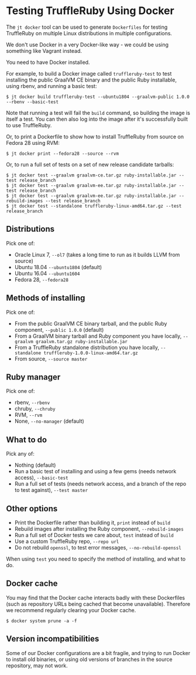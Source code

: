 # Testing TruffleRuby Using Docker

The `jt docker` tool can be used to generate `Dockerfiles` for testing
TruffleRuby on multiple Linux distributions in multiple configurations.

We don't use Docker in a very Docker-like way - we could be using something like
Vagrant instead.

You need to have Docker installed.

For example, to build a Docker image called `truffleruby-test` to test
installing the public GraalVM CE binary and the public Ruby installable,
using rbenv, and running a basic test:

```
$ jt docker build truffleruby-test --ubuntu1804 --graalvm-public 1.0.0 --rbenv --basic-test
```

Note that running a test will fail the `build` command, so building the image
is itself a test. You can then also log into the image after it's successfully
built to use TruffleRuby.

Or, to print a Dockerfile to show how to install TruffleRuby from source on
Fedora 28 using RVM:

```
$ jt docker print --fedora28 --source --rvm
```

Or, to run a full set of tests on a set of new release candidate tarballs:

```
$ jt docker test --graalvm graalvm-ce.tar.gz ruby-installable.jar --test release_branch
$ jt docker test --graalvm graalvm-ee.tar.gz ruby-installable.jar --test release_branch
$ jt docker test --graalvm graalvm-ee.tar.gz ruby-installable.jar --rebuild-images --test release_branch
$ jt docker test --standalone truffleruby-linux-amd64.tar.gz --test release_branch
```

## Distributions

Pick one of:

* Oracle Linux 7, `--ol7` (takes a long time to run as it builds LLVM from source)
* Ubuntu 18.04 `--ubuntu1804` (default)
* Ubuntu 16.04 `--ubuntu1604`
* Fedora 28, `--fedora28`

## Methods of installing

Pick one of:

* From the public GraalVM CE binary tarball, and the public Ruby component, `--public 1.0.0` (default)
* From a GraalVM binary tarball and Ruby component you have locally, `--graalvm graalvm.tar.gz ruby-installable.jar`
* From a TruffleRuby standalone distribution you have locally, `--standalone truffleruby-1.0.0-linux-amd64.tar.gz`
* From source, `--source master`

## Ruby manager

Pick one of:

* rbenv, `--rbenv`
* chruby, `--chruby`
* RVM, `--rvm`
* None, `--no-manager` (default)

## What to do

Pick any of:

* Nothing (default)
* Run a basic test of installing and using a few gems (needs network access), `--basic-test`
* Run a full set of tests (needs network access, and a branch of the repo to test against), `--test master`

## Other options

* Print the Dockerfile rather than building it, `print` instead of `build`
* Rebuild images after installing the Ruby component, `--rebuild-images`
* Run a full set of Docker tests we care about, `test` instead of `build`
* Use a custom TruffleRuby repo, `--repo url`
* Do not rebuild `openssl`, to test error messages, `--no-rebuild-openssl`

When using `test` you need to specify the method of installing, and what to do.

## Docker cache

You may find that the Docker cache interacts badly with these Dockerfiles (such
as repository URLs being cached that become unavailable). Therefore we recommend
regularly clearing your Docker cache.

```
$ docker system prune -a -f
```

## Version incompatibilities

Some of our Docker configurations are a bit fragile, and trying to run Docker
to install old binaries, or using old versions of branches in the source
repository, may not work.
